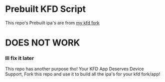 # Prebuilt KFD Script
This repo's Prebuilt ipa's are from [my kfd fork](https://github.com/Lrdsnow/kfd/tree/hidedock_hidehomebar_hidelsicons)

# DOES NOT WORK
### Ill fix it later

This repo has another purpose tho! Your KFD App Deserves Device Support, Fork this repo and use it to build all the ipa's for your kfd fork/app!
